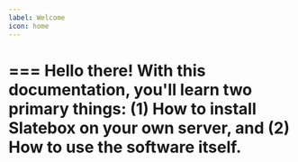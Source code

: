 ```yaml
---
label: Welcome
icon: home
---
```


=== Hello there!
With this documentation, you'll learn two primary things: (1) How to install Slatebox on your own server, and (2) How to use the software itself.
===